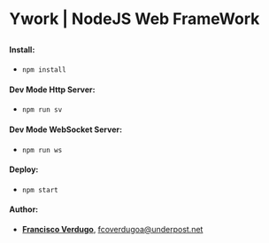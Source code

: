 # **Ywork** | NodeJS Web FrameWork
##
#### Install:
- `npm install`
#### Dev Mode Http Server:
- `npm run sv`
#### Dev Mode WebSocket Server:
- `npm run ws`
#### Deploy:
- `npm start`
#### Author:
- **[Francisco Verdugo](https://github.com/underpostnet)**, [fcoverdugoa@underpost.net](mailto:fcoverdugoa@underpost.net)
